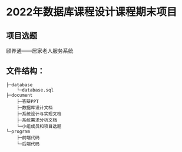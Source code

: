 # 2022年数据库课程设计课程期末项目

## 项目选题

颐养通——居家老人服务系统

## 文件结构：

```
├─database
    └─database.sql
├─document
    ├─答辩PPT
    ├─数据库设计文档
    ├─系统设计与实现文档
    ├─系统需求分析文档
    └─小组成员和项目选题
└─program
    ├─前端代码
    └─后端代码
```